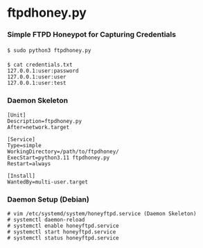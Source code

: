 # ftpdhoney.py
### Simple FTPD Honeypot for Capturing Credentials

####
    $ sudo python3 ftpdhoney.py
####
    $ cat credentials.txt
    127.0.0.1:user:password
    127.0.0.1:user:user
    127.0.0.1:user:test


### Daemon Skeleton

    [Unit]
    Description=ftpdhoney.py
    After=network.target
    
    [Service]
    Type=simple
    WorkingDirectory=/path/to/ftpdhoney/
    ExecStart=python3.11 ftpdhoney.py
    Restart=always
    
    [Install]
    WantedBy=multi-user.target

### Daemon Setup (Debian)
    # vim /etc/systemd/system/honeyftpd.service (Daemon Skeleton)
    # systemctl daemon-reload
    # systemctl enable honeyftpd.service
    # systemctl start honeyftpd.service
    # systemctl status honeyftpd.service